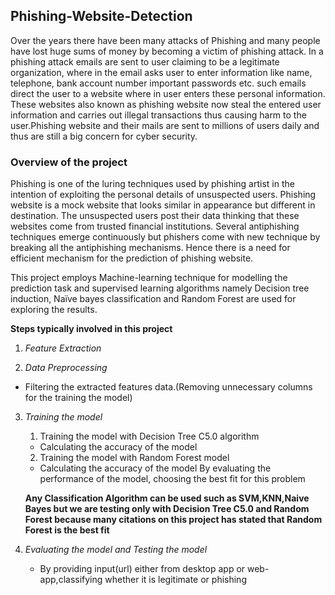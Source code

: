 ## Phishing-Website-Detection

Over the years there have been many attacks of Phishing and many people have lost huge sums of money by becoming a victim of phishing attack. In a phishing attack emails are sent to user claiming to be a legitimate organization, where in the email asks user to enter information like name, telephone, bank account number important passwords etc. such emails direct the user to a website where in user enters these personal information. These websites also known as phishing website now steal the entered user information and carries out
illegal transactions thus causing harm to the user.Phishing website and their mails are sent to millions of users daily and thus are still a big concern for cyber security.


### Overview of the project

Phishing is one of the luring techniques used by phishing artist in the intention of exploiting the personal details of unsuspected users. Phishing website is a mock website that looks similar in appearance but different in destination. The unsuspected users post their data thinking that these websites come from trusted financial institutions. Several antiphishing techniques emerge continuously but phishers come with new technique by breaking all the antiphishing mechanisms. Hence there is a need for efficient mechanism for the prediction of phishing website.

This project employs Machine-learning technique for modelling the prediction task and supervised learning algorithms namely Decision tree induction, Naïve bayes classification and Random Forest are used for exploring the results. 

**Steps typically involved in this project**
1. _Feature Extraction_
  
2. _Data Preprocessing_
  - Filtering the extracted features data.(Removing unnecessary columns for the training the model)

3. _Training the model_
   
   1. Training the model with Decision Tree C5.0 algorithm
     - Calculating the accuracy of the model
   2. Training the model with Random Forest model 
     - Calculating the accuracy of the model
  By evaluating the performance of the model, choosing the best fit for this problem
  
   **Any Classification Algorithm can be used such as SVM,KNN,Naive Bayes but we are testing only with Decision Tree C5.0 and Random     Forest because many citations on this project has stated that Random Forest is the best fit**

4. _Evaluating the model and Testing the model_
     - By providing input(url) either from desktop app or web-app,classifying whether it is legitimate or phishing
    




